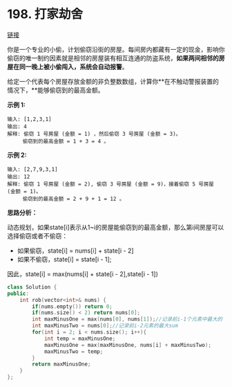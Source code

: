# 198. 打家劫舍

[链接](https://leetcode-cn.com/problems/house-robber/description/)

你是一个专业的小偷，计划偷窃沿街的房屋。每间房内都藏有一定的现金，影响你偷窃的唯一制约因素就是相邻的房屋装有相互连通的防盗系统，**如果两间相邻的房屋在同一晚上被小偷闯入，系统会自动报警**。

给定一个代表每个房屋存放金额的非负整数数组，计算你**在不触动警报装置的情况下，**能够偷窃到的最高金额。

**示例 1:**

```
输入: [1,2,3,1]
输出: 4
解释: 偷窃 1 号房屋 (金额 = 1) ，然后偷窃 3 号房屋 (金额 = 3)。
     偷窃到的最高金额 = 1 + 3 = 4 。
```

**示例 2:**

```
输入: [2,7,9,3,1]
输出: 12
解释: 偷窃 1 号房屋 (金额 = 2), 偷窃 3 号房屋 (金额 = 9)，接着偷窃 5 号房屋 (金额 = 1)。
     偷窃到的最高金额 = 2 + 9 + 1 = 12 。
```

**思路分析：**

动态规划，如果state[i]表示从1~i的房屋能偷窃到的最高金额，那么第i间房屋可以选择偷窃或者不偷窃：

- 如果偷窃，state[i] = nums[i] + state[i - 2]
- 如果不偷窃，state[i] = state[i - 1];

因此，state[i] = max(nums[i] + state[i - 2],state[i - 1])

```c++
class Solution {
public:
    int rob(vector<int>& nums) {
        if(nums.empty()) return 0;
        if(nums.size() < 2) return nums[0];
        int maxMinusOne = max(nums[0], nums[1]);//记录前i-1个元素中最大的
        int maxMinusTwo = nums[0];//记录前i-2元素的最大sum    
        for(int i = 2; i < nums.size(); i++){
            int temp = maxMinusOne;
            maxMinusOne = max(maxMinusOne, nums[i] + maxMinusTwo);
            maxMinusTwo = temp;
        }             
        return maxMinusOne;
    }
};
```

